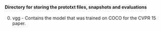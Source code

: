 #### Directory for storing the prototxt files, snapshots and evaluations ####
0. vgg - Contains the model that was trained on COCO for the CVPR 15 paper. 

